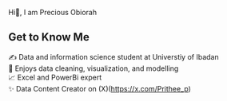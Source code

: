 Hi👋, I am Precious Obiorah<br/>
## Get to Know Me
✍️ Data and information science student at Universtiy of Ibadan <br/>
🧹 Enjoys data cleaning, visualization, and modelling <br/>
📈 Excel and PowerBi expert <br/> 
✨ Data Content Creator on (X)(https://x.com/Prithee_p)
